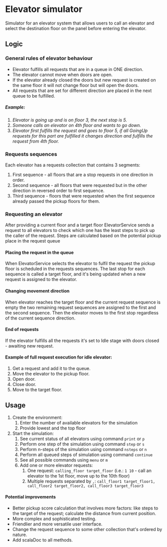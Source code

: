 # Elevator simulator

Simulator for an elevator system that allows users to call an elevator and select
the destination floor on the panel before entering the elevator.

## Logic

### General rules of elevator behaviour

- Elevator fulfills all requests that are in a queue in ONE direction. 
- The elevator cannot move when doors are open. 
- If the elevator already closed the doors but new request is created on the same floor it will not change floor but will open the doors. 
- All requests that are set for different direction are placed in the next queue to be fulfilled.

##### _Example_:

1. _Elevator is going up and is on floor 3, the next stop is 5._
2. _Someone calls an elevator on 4th floor and wants to go down._
3. _Elevator first fulfills the request and goes to floor 5, if all GoingUp requests for this part are fulfilled it
   changes direction and fulfills the request from 4th floor._

### Requests sequences

Each elevator has a requests collection that contains 3 segments:

1. First sequence - all floors that are a stop requests in one direction in order.
2. Second sequence - all floors that were requested but in the other direction in reversed order to first sequence.
3. Third sequence - floors that were requested when the first sequence already passed the pickup floors for them.

### Requesting an elevator

After providing a current floor and a target floor ElevatorService sends a request to all elevators to check
which one has the least steps to pick up the caller of the request.
Steps are calculated based on the potential pickup place in the request queue

#### Placing the request in the queue

When ElevatorService selects the elevator to fulfil the request the pickup floor is scheduled in the requests sequences.
The last stop for each sequence is called a target floor, and it's being updated when a new request is assigned to the
elevator.

#### Changing movement direction
When elevator reaches the target floor and the current request sequence is empty the two remaining request sequences are
assigned to the first and the second sequence. Then the elevator moves to the first stop regardless of the current sequence direction.

#### End of requests
If the elevator fulfills all the requests it's set to Idle stage with doors closed - awaiting new request.

#### Example of full request execution for idle elevator:
1. Get a request and add it to the queue.
2. Move the elevator to the pickup floor.
3. Open door.
4. Close door.
5. Move to the target floor.

## Usage

1. Create the environment:
    1. Enter the number of available elevators for the simulation
    2. Provide lowest and the top floor
2. Start the simulation:
    1. See current status of all elevators using command `print` or `p`
    2. Perform one step of the simulation using command `step` or `s`
    3. Perform n-steps of the simulation using command `nsteps` or `n`
    4. Perform all queued steps of simulation using command `continue`
    5. See all possible commands using `menu` or `m`
    6. Add one or more elevator requests:
        1. One request: `calling_floor target_floor` (i.e.: `1 10` - call an elevator to the 1st floor, move up to the
           10th floor)
        2. Multiple requests separated
           by `,`: `call_floor1 target_floor1, call_floor2 target_floor2, call_floor3 target_floor3`

#### Potential improvements

- Better pickup score calculation that involves more factors: like steps to the target of the request; calculate the distance from current position.
- More complex and sophisticated testing.
- Friendlier and more versatile user interface.
- Change the request sequence to some other collection that's ordered by nature.
- Add scalaDoc to all methods.
